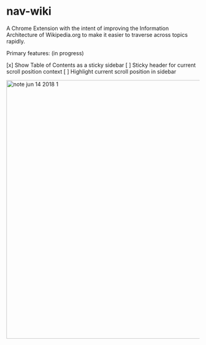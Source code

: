 # nav-wiki

A Chrome Extension with the intent of improving the Information Architecture of Wikipedia.org to make it easier to traverse across topics rapidly.

Primary features: (in progress)

[x] Show Table of Contents as a sticky sidebar
[ ] Sticky header for current scroll position context
[ ] Highlight current scroll position in sidebar 

<img width="675" alt="note jun 14 2018 1" src="https://user-images.githubusercontent.com/16139439/41437732-e46d66e4-6fea-11e8-89dc-315fbf018118.png">
